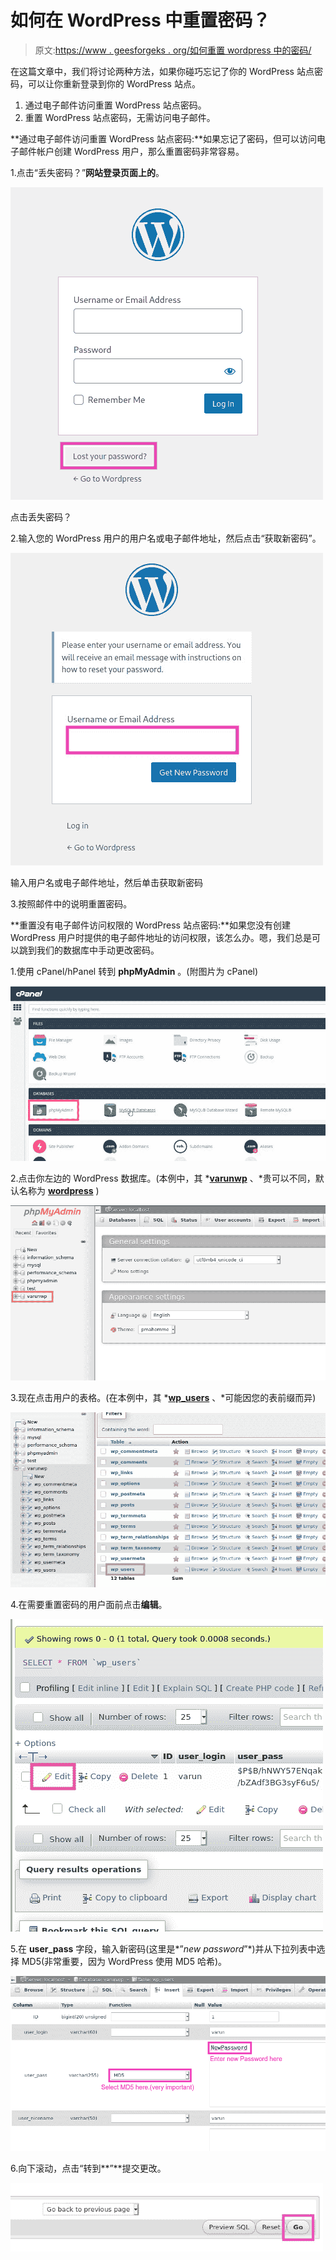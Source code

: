 # 如何在 WordPress 中重置密码？

> 原文:[https://www . geesforgeks . org/如何重置 wordpress 中的密码/](https://www.geeksforgeeks.org/how-to-reset-password-in-wordpress/)

在这篇文章中，我们将讨论两种方法，如果你碰巧忘记了你的 WordPress 站点密码，可以让你重新登录到你的 WordPress 站点。

1.  通过电子邮件访问重置 WordPress 站点密码。
2.  重置 WordPress 站点密码，无需访问电子邮件。

**通过电子邮件访问重置 WordPress 站点密码:**如果忘记了密码，但可以访问电子邮件帐户创建 WordPress 用户，那么重置密码非常容易。

1.点击“丢失密码？”**网站登录页面上的**。

![](img/ae9ccc32cdc8626f842801cf5396ac56.png)

点击丢失密码？

2.输入您的 WordPress 用户的用户名或电子邮件地址，然后点击“获取新密码”。

![enter-username-reset-wordpress-password](img/1f153dac3fdc434b2b8122adbb9b1bb3.png)

输入用户名或电子邮件地址，然后单击获取新密码

3.按照邮件中的说明重置密码。

**重置没有电子邮件访问权限的 WordPress 站点密码:**如果您没有创建 WordPress 用户时提供的电子邮件地址的访问权限，该怎么办。嗯，我们总是可以跳到我们的数据库中手动更改密码。

1.使用 cPanel/hPanel 转到 **phpMyAdmin** 。(附图片为 cPanel)

![](img/dfc8022b5f8b6ccf0ea7f9422f39eaf1.png)

2.点击你左边的 WordPress 数据库。(本例中，其 ***<u>varunwp</u>** 、*贵可以不同，默认名称为 **<u>wordpress</u>** )

![](img/363c188cefbfbc0017996f3fd2b19d0c.png)

3.现在点击用户的表格。(在本例中，其 ***<u>wp_users</u>** 、*可能因您的表前缀而异)

![](img/8d9970567d690592d4d6ae6018643078.png)

4.在需要重置密码的用户面前点击**编辑**。

![edit-row-mysql-phpmyadmin](img/57097cafff182f2e9fe031d32ad33aeb.png)

5.在 **user_pass** 字段，输入新密码(这里是*”*new password*”*)并从下拉列表中选择 MD5(非常重要，因为 WordPress 使用 MD5 哈希)。

![changing-password-wordpress-mysql](img/848977004109903955d1e289151cd27f.png)

6.向下滚动，点击“转到**”**提交更改。

![click-go](img/3c43bb0879516dbfb7c00b1bef4c38ed.png)